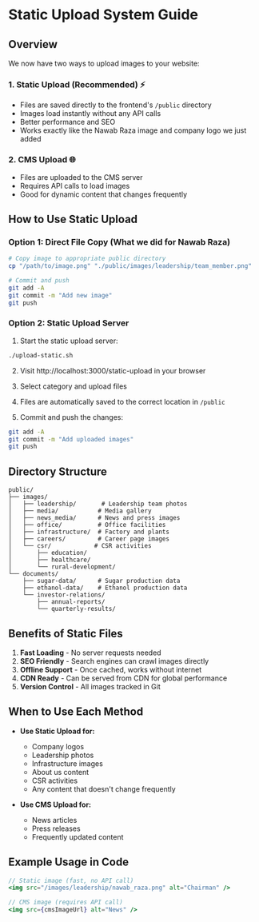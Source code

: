 # Static Upload System Guide

## Overview
We now have two ways to upload images to your website:

### 1. **Static Upload (Recommended)** ⚡
- Files are saved directly to the frontend's `/public` directory
- Images load instantly without any API calls
- Better performance and SEO
- Works exactly like the Nawab Raza image and company logo we just added

### 2. **CMS Upload** 🌐
- Files are uploaded to the CMS server
- Requires API calls to load images
- Good for dynamic content that changes frequently

## How to Use Static Upload

### Option 1: Direct File Copy (What we did for Nawab Raza)
```bash
# Copy image to appropriate public directory
cp "/path/to/image.png" "./public/images/leadership/team_member.png"

# Commit and push
git add -A
git commit -m "Add new image"
git push
```

### Option 2: Static Upload Server
1. Start the static upload server:
```bash
./upload-static.sh
```

2. Visit http://localhost:3000/static-upload in your browser

3. Select category and upload files

4. Files are automatically saved to the correct location in `/public`

5. Commit and push the changes:
```bash
git add -A
git commit -m "Add uploaded images"
git push
```

## Directory Structure
```
public/
├── images/
│   ├── leadership/       # Leadership team photos
│   ├── media/           # Media gallery
│   ├── news_media/      # News and press images
│   ├── office/          # Office facilities
│   ├── infrastructure/  # Factory and plants
│   ├── careers/         # Career page images
│   └── csr/            # CSR activities
│       ├── education/
│       ├── healthcare/
│       └── rural-development/
└── documents/
    ├── sugar-data/      # Sugar production data
    ├── ethanol-data/    # Ethanol production data
    └── investor-relations/
        ├── annual-reports/
        └── quarterly-results/
```

## Benefits of Static Files
1. **Fast Loading** - No server requests needed
2. **SEO Friendly** - Search engines can crawl images directly
3. **Offline Support** - Once cached, works without internet
4. **CDN Ready** - Can be served from CDN for global performance
5. **Version Control** - All images tracked in Git

## When to Use Each Method
- **Use Static Upload for:**
  - Company logos
  - Leadership photos
  - Infrastructure images
  - About us content
  - CSR activities
  - Any content that doesn't change frequently

- **Use CMS Upload for:**
  - News articles
  - Press releases
  - Frequently updated content

## Example Usage in Code
```jsx
// Static image (fast, no API call)
<img src="/images/leadership/nawab_raza.png" alt="Chairman" />

// CMS image (requires API call)
<img src={cmsImageUrl} alt="News" />
```